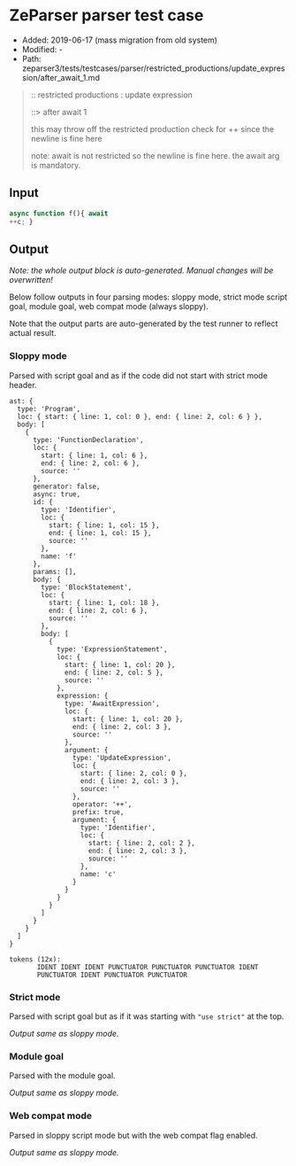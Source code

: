 # ZeParser parser test case

- Added: 2019-06-17 (mass migration from old system)
- Modified: -
- Path: zeparser3/tests/testcases/parser/restricted_productions/update_expression/after_await_1.md

> :: restricted productions : update expression
>
> ::> after await 1
>
> this may throw off the restricted production check for ++ since the newline is fine here
>
> note: await is not restricted so the newline is fine here. the await arg is mandatory.

## Input

`````js
async function f(){ await
++c; }
`````

## Output

_Note: the whole output block is auto-generated. Manual changes will be overwritten!_

Below follow outputs in four parsing modes: sloppy mode, strict mode script goal, module goal, web compat mode (always sloppy).

Note that the output parts are auto-generated by the test runner to reflect actual result.

### Sloppy mode

Parsed with script goal and as if the code did not start with strict mode header.

`````
ast: {
  type: 'Program',
  loc: { start: { line: 1, col: 0 }, end: { line: 2, col: 6 } },
  body: [
    {
      type: 'FunctionDeclaration',
      loc: {
        start: { line: 1, col: 6 },
        end: { line: 2, col: 6 },
        source: ''
      },
      generator: false,
      async: true,
      id: {
        type: 'Identifier',
        loc: {
          start: { line: 1, col: 15 },
          end: { line: 1, col: 15 },
          source: ''
        },
        name: 'f'
      },
      params: [],
      body: {
        type: 'BlockStatement',
        loc: {
          start: { line: 1, col: 18 },
          end: { line: 2, col: 6 },
          source: ''
        },
        body: [
          {
            type: 'ExpressionStatement',
            loc: {
              start: { line: 1, col: 20 },
              end: { line: 2, col: 5 },
              source: ''
            },
            expression: {
              type: 'AwaitExpression',
              loc: {
                start: { line: 1, col: 20 },
                end: { line: 2, col: 3 },
                source: ''
              },
              argument: {
                type: 'UpdateExpression',
                loc: {
                  start: { line: 2, col: 0 },
                  end: { line: 2, col: 3 },
                  source: ''
                },
                operator: '++',
                prefix: true,
                argument: {
                  type: 'Identifier',
                  loc: {
                    start: { line: 2, col: 2 },
                    end: { line: 2, col: 3 },
                    source: ''
                  },
                  name: 'c'
                }
              }
            }
          }
        ]
      }
    }
  ]
}

tokens (12x):
       IDENT IDENT IDENT PUNCTUATOR PUNCTUATOR PUNCTUATOR IDENT
       PUNCTUATOR IDENT PUNCTUATOR PUNCTUATOR
`````

### Strict mode

Parsed with script goal but as if it was starting with `"use strict"` at the top.

_Output same as sloppy mode._

### Module goal

Parsed with the module goal.

_Output same as sloppy mode._

### Web compat mode

Parsed in sloppy script mode but with the web compat flag enabled.

_Output same as sloppy mode._
